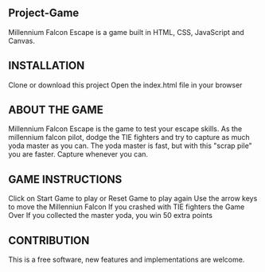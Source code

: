 ## Project-Game 

Millennium Falcon Escape is a game built in HTML, CSS, JavaScript and Canvas.

## INSTALLATION 

Clone or download this project
 Open the index.html file in your browser

## ABOUT THE GAME 

Millennium Falcon Escape is the game to test your escape skills. 
As the millennium falcon pilot, dodge the TIE fighters and try to capture as much yoda master as you can. 
The yoda master is fast, but with this "scrap pile" you are faster. Capture whenever you can.

## GAME INSTRUCTIONS 

Click on Start Game to play or Reset Game to play again 
Use the arrow keys to move the Millenniun Falcon 
If you crashed with TIE fighters the Game Over 
If you collected the master yoda, you win 50 extra points

## CONTRIBUTION 
This is a free software, new features and implementations are welcome.